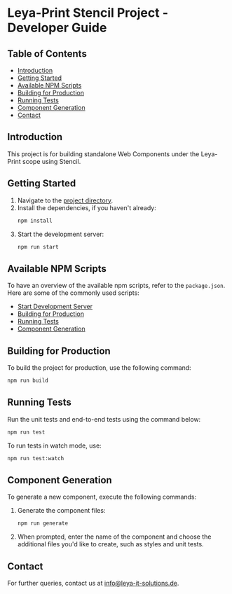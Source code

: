 # Leya-Print Stencil Project - Developer Guide

## Table of Contents
- [Introduction](#introduction)
- [Getting Started](#getting-started)
- [Available NPM Scripts](#available-npm-scripts)
- [Building for Production](#building-for-production)
- [Running Tests](#running-tests)
- [Component Generation](#component-generation)
- [Contact](#contact)

## Introduction
This project is for building standalone Web Components under the Leya-Print scope using Stencil.

## Getting Started

1. Navigate to the [project directory](./).
2. Install the dependencies, if you haven't already:  
    ```bash
    npm install
    ```
3. Start the development server:  
    ```bash
    npm run start
    ```

## Available NPM Scripts

To have an overview of the available npm scripts, refer to the `package.json`. Here are some of the commonly used scripts:

- [Start Development Server](#getting-started)
- [Building for Production](#building-for-production)
- [Running Tests](#running-tests)
- [Component Generation](#component-generation)

## Building for Production
To build the project for production, use the following command:  
```bash
npm run build
```

## Running Tests
Run the unit tests and end-to-end tests using the command below:  
```bash
npm run test
```
To run tests in watch mode, use:  
```bash
npm run test:watch
```

## Component Generation
To generate a new component, execute the following commands:

1. Generate the component files:
    ```bash
    npm run generate
    ```
2. When prompted, enter the name of the component and choose the additional files you'd like to create, such as styles and unit tests.

## Contact
For further queries, contact us at info@leya-it-solutions.de.

